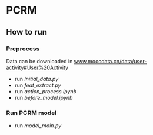 # PCRM
## How to run
### Preprocess
Data can be downloaded in www.moocdata.cn/data/user-activity#User%20Activity
- run *Initial_data.py*
- run *feat_extract.py*
- run *action_process.ipynb*
- run *before_model.ipynb*

### Run PCRM model
- run *model_main.py*
